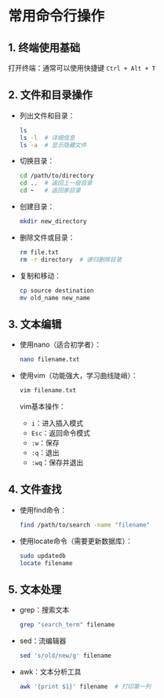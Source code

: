 # 常用命令行操作

## 1. 终端使用基础

打开终端：通常可以使用快捷键 `Ctrl + Alt + T`

## 2. 文件和目录操作

- 列出文件和目录：
  ```bash
  ls
  ls -l  # 详细信息
  ls -a  # 显示隐藏文件
  ```

- 切换目录：
  ```bash
  cd /path/to/directory
  cd ..  # 返回上一级目录
  cd ~   # 返回家目录
  ```

- 创建目录：
  ```bash
  mkdir new_directory
  ```

- 删除文件或目录：
  ```bash
  rm file.txt
  rm -r directory  # 递归删除目录
  ```

- 复制和移动：
  ```bash
  cp source destination
  mv old_name new_name
  ```

## 3. 文本编辑

- 使用nano（适合初学者）：
  ```bash
  nano filename.txt
  ```

- 使用vim（功能强大，学习曲线陡峭）：
  ```bash
  vim filename.txt
  ```
  
  vim基本操作：
  - `i`：进入插入模式
  - `Esc`：返回命令模式
  - `:w`：保存
  - `:q`：退出
  - `:wq`：保存并退出

## 4. 文件查找

- 使用find命令：
  ```bash
  find /path/to/search -name "filename"
  ```

- 使用locate命令（需要更新数据库）：
  ```bash
  sudo updatedb
  locate filename
  ```

## 5. 文本处理

- grep：搜索文本
  ```bash
  grep "search_term" filename
  ```

- sed：流编辑器
  ```bash
  sed 's/old/new/g' filename
  ```

- awk：文本分析工具
  ```bash
  awk '{print $1}' filename  # 打印第一列
  ```